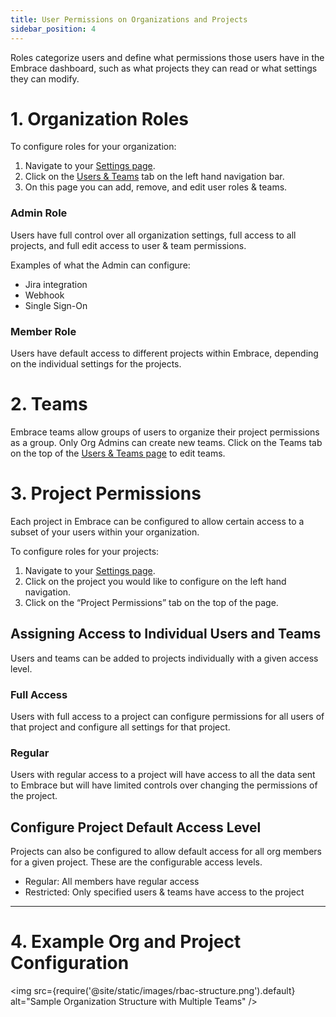 ```yaml
---
title: User Permissions on Organizations and Projects
sidebar_position: 4
---
```


Roles categorize users and define what permissions those users have in the Embrace dashboard, such as what projects they can read or what settings they can modify.

# 1. Organization Roles

To configure roles for your organization:

1. Navigate to your [Settings page](https://dash.embrace.io/settings/my-profile/preferences).
2. Click on the [Users & Teams](https://dash.embrace.io/settings/organization/users-and-teams/users) tab on the left hand navigation bar.
3. On this page you can add, remove, and edit user roles & teams.

### Admin Role

Users have full control over all organization settings, full access to all projects, and full edit access to user & team permissions.

Examples of what the Admin can configure:

- Jira integration
- Webhook
- Single Sign-On

### Member Role

Users have default access to different projects within Embrace, depending on the individual settings for the projects.



# 2. Teams

Embrace teams allow groups of users to organize their project permissions as a group. Only Org Admins can create new teams. Click on the Teams tab on the top of the [Users & Teams page](https://dash.embrace.io/settings/organization/users-and-teams/teams) to edit teams.


# 3. Project Permissions

Each project in Embrace can be configured to allow certain access to a subset of your users within your organization.

To configure roles for your projects:

1. Navigate to your [Settings page](https://dash.embrace.io/settings/my-profile/preferences).
2. Click on the project you would like to configure on the left hand navigation.
3. Click on the “Project Permissions” tab on the top of the page.

## Assigning Access to Individual Users and Teams

Users and teams can be added to projects individually with a given access level.

### Full Access

Users with full access to a project can configure permissions for all users of that project and configure all settings for that project.

### Regular

Users with regular access to a project will have access to all the data sent to Embrace but will have limited controls over changing the permissions of the project.

## Configure Project Default Access Level

Projects can also be configured to allow default access for all org members for a given project. These are the configurable access levels.

- Regular: All members have regular access
- Restricted: Only specified users & teams have access to the project


---


# 4. Example Org and Project Configuration

<img src={require('@site/static/images/rbac-structure.png').default} alt="Sample Organization Structure with Multiple Teams" />
